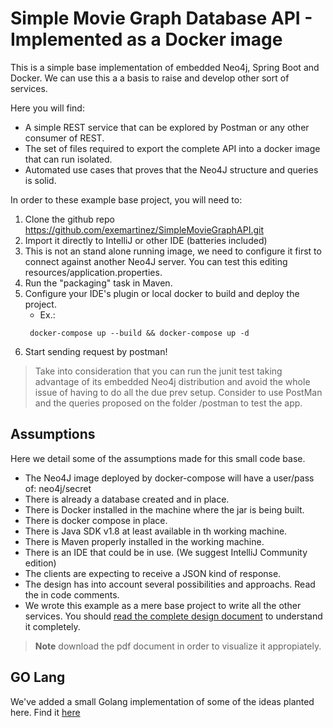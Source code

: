 # Simple Movie Graph Database API - Implemented as a Docker image
This is a simple base implementation of embedded Neo4j, Spring Boot and Docker.
We can use this a a basis to raise and develop other sort of services.

Here you will find:
* A simple REST service that can be explored by Postman or any other consumer of REST.
* The set of files required to export the complete API into a docker image that can run isolated.
* Automated use cases that proves that the Neo4J structure and queries is solid.

In order to these example base project, you will need to:

1. Clone the github repo https://github.com/exemartinez/SimpleMovieGraphAPI.git
2. Import it directly to IntelliJ or other IDE (batteries included)
3. This is not an stand alone running image, we need to configure it first to connect
against another Neo4J server. You can test this editing resources/application.properties.
4. Run the "packaging" task in Maven.
5. Configure your IDE's plugin or local docker to build and deploy the project.
    * Ex.:
    ```
     docker-compose up --build && docker-compose up -d
     ```
6. Start sending request by postman!

> Take into consideration that you can run the junit test taking advantage of its embedded Neo4j distribution and avoid the whole issue of having to do all the due prev setup.
> Consider to use PostMan and the queries proposed on the folder /postman to test the app.
   
## Assumptions

Here we detail some of the assumptions made for this small code base.

* The Neo4J image deployed by docker-compose will have a user/pass of: neo4j/secret
* There is already a database created and in place.
* There is Docker installed in the machine where the jar is being built.
* There is docker compose in place.
* There is Java SDK v1.8 at least available in th working machine.
* There is Maven properly installed in the working machine.
* There is an IDE that could be in use. (We suggest IntelliJ Community edition)
* The clients are expecting to receive a JSON kind of response.
* The design has into account several possibilities and approachs. Read the in code comments.
* We wrote this example as a mere base project to write all the other services. You should [read the complete design document](https://github.com/exemartinez/SimpleMovieGraphAPI/blob/master/Project%20Proposal%20-%20Solution%20Architecture.pdf) to understand it completely. 

> <b>Note</b> download the pdf document in order to visualize it appropiately.

## GO Lang

We've added a small Golang implementation of some of the ideas planted here. Find it [here]( https://github.com/exemartinez/goRestGraphExample)




 
